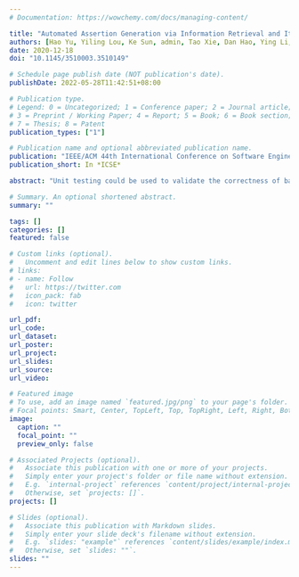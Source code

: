 ```yaml
---
# Documentation: https://wowchemy.com/docs/managing-content/

title: "Automated Assertion Generation via Information Retrieval and Its Integration with Deep Learning"
authors: [Hao Yu, Yiling Lou, Ke Sun, admin, Tao Xie, Dan Hao, Ying Li, Ge Li, Qianxiang Wang]
date: 2020-12-18
doi: "10.1145/3510003.3510149"

# Schedule page publish date (NOT publication's date).
publishDate: 2022-05-28T11:42:51+08:00

# Publication type.
# Legend: 0 = Uncategorized; 1 = Conference paper; 2 = Journal article;
# 3 = Preprint / Working Paper; 4 = Report; 5 = Book; 6 = Book section;
# 7 = Thesis; 8 = Patent
publication_types: ["1"]

# Publication name and optional abbreviated publication name.
publication: "IEEE/ACM 44th International Conference on Software Engineering"
publication_short: In *ICSE*

abstract: "Unit testing could be used to validate the correctness of basic units of the software system under test. To reduce manual efforts in conducting unit testing, the research community has contributed with tools that automatically generate unit test cases, including test inputs and test oracles (e.g., assertions). Recently, ATLAS, a deep learning (DL) based approach, was proposed to generate assertions for a unit test based on other already written unit tests. Despite promising, the effectiveness of ATLAS is still limited. To improve the effectiveness, in this work, we make the first attempt to leverage Information Retrieval (IR) in assertion generation and propose an IR-based approach, including the technique of IR-based assertion retrieval and the technique of retrieved-assertion adaptation. In addition, we propose an integration approach to combine our IRbased approach with a DL-based approach (e.g., ATLAS) to further improve the effectiveness. Our experimental results show that our IR-based approach outperforms the state-of-the-art DL-based approach, and integrating our IR-based approach with the DL-based approach can further achieve higher accuracy. Our results convey an important message that information retrieval could be competitive and worthwhile to pursue for software engineering tasks such as assertion generation, and should be seriously considered by the research community given that in recent years deep learning solutions have been over-popularly adopted by the research community for software engineering tasks."

# Summary. An optional shortened abstract.
summary: ""

tags: []
categories: []
featured: false

# Custom links (optional).
#   Uncomment and edit lines below to show custom links.
# links:
# - name: Follow
#   url: https://twitter.com
#   icon_pack: fab
#   icon: twitter

url_pdf:
url_code:
url_dataset:
url_poster:
url_project:
url_slides:
url_source:
url_video:

# Featured image
# To use, add an image named `featured.jpg/png` to your page's folder. 
# Focal points: Smart, Center, TopLeft, Top, TopRight, Left, Right, BottomLeft, Bottom, BottomRight.
image:
  caption: ""
  focal_point: ""
  preview_only: false

# Associated Projects (optional).
#   Associate this publication with one or more of your projects.
#   Simply enter your project's folder or file name without extension.
#   E.g. `internal-project` references `content/project/internal-project/index.md`.
#   Otherwise, set `projects: []`.
projects: []

# Slides (optional).
#   Associate this publication with Markdown slides.
#   Simply enter your slide deck's filename without extension.
#   E.g. `slides: "example"` references `content/slides/example/index.md`.
#   Otherwise, set `slides: ""`.
slides: ""
---
```

